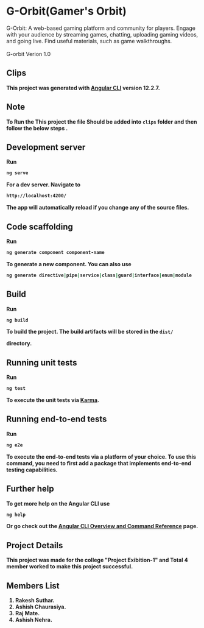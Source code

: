 # G-Orbit(Gamer's Orbit)
G-Orbit: A web-based gaming platform and community for players. Engage with your audience by streaming games, chatting, uploading gaming videos, and going live. Find useful materials, such as game walkthroughs.<br><br>
G-orbit Verion 1.0
## Clips
<b>This project was generated with [Angular CLI](https://github.com/angular/angular-cli) version 12.2.7.<b>
## Note 
To Run the This project the file Should be added into `clips` folder and then follow the below steps .
## Development server

Run 
```bash
ng serve
``` 
For a dev server. Navigate to 
```bash
http://localhost:4200/
```
The app will automatically reload if you change any of the source files.

## Code scaffolding

Run
```bash
ng generate component component-name
```
To generate a new component. You can also use
```bash
ng generate directive|pipe|service|class|guard|interface|enum|module
``` 

## Build

Run
```bash
ng build
```
To build the project. The build artifacts will be stored in the `dist/`

directory.

## Running unit tests

Run
```bash
ng test
```
To execute the unit tests via [Karma](https://karma-runner.github.io).

## Running end-to-end tests

Run
```bash
ng e2e
```
To execute the end-to-end tests via a platform of your choice. To use this command, you need to first add a package that implements end-to-end testing capabilities.

## Further help

To get more help on the Angular CLI use 
```bash
ng help
```
Or go check out the [Angular CLI Overview and Command Reference](https://angular.io/cli) page.



## Project Details 
This project was made for the college "Project Exibition-1" and Total 4 member worked to make this project successful.
## Members List
  1) Rakesh Suthar.
  2) Ashish Chaurasiya.
  3) Raj Mate.
  4) Ashish Nehra.
